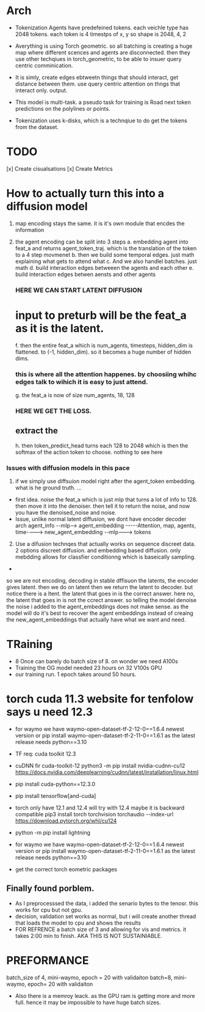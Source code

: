 # Arch
* Tokenization
    Agents have predefeined tokens. each veichle type has 2048 tokens. each token is 4 timestps of x, y so shape is 2048, 4, 2

* Averything is using Torch geometric. so all batching is creating a huge map where different scences and agents are disconnected. then they use other techqiues in torch_geometric, to be able to insuer query centric comminication. 

* It is simly, create edges ebtweetn things that should interact, get distance between them. use query centric attention on thngs that interact only. output. 

* This model is multi-task. a pseudo task for training is Road next token predictions on the polylines or points. 

* Tokenization uses k-disks, which is a technqiue to do get the tokens from the dataset. 
# TODO
[x] Create cisualsations
[x] Create Metrics


# How to actually turn this into a diffusion model
1. map encoding stays the same. it is it's own module that encdes the information
2. the agent encoding can be split into 3 steps
    a. embedding agent into feat_a and returns agent_token_traj. which is the translation of the token to a 4 step movmenet
    b. then we build some temporal edges. just math explaining what gets to attend what
    c. And we also handlel batches. just math
    d. build interaction edges betweeen the agents and each other
    e. build interaction edges betwen aensts and other agents
    ### HERE WE CAN START LATENT DIFFUSION
    # input to preturb will be the feat_a as it is the latent.
    f. then the entire feat_a which is num_agents, timesteps, hidden_dim is flattened. to (-1, hidden_dim). so it becomes a huge number of hidden dims. 
    
    ### this is where all the attention happenes. by choosiing whihc edges talk to wihich it is easy to just attend.

    g. the feat_a is now of size num_agents, 18, 128
    ### HERE WE GET THE LOSS.
    ## extract the 
    h. then token_predict_head turns each 128 to 2048 which is then the softmax of the action token to choose. nothing to see here

### Issues with diffusion models in this pace
1. if we simply use diffsuion model right after the agent_token embedding. what is he ground truth. ...
* first idea. noise the feat_a which is just mlp that turns a lot of info to 128. then move it into the denoiser. then tell it to return the noise, and now you have the denoised_noise and noise. 
* Issue, unlike normal latent diffusion, we dont have encoder decoder arch
agent_info --mlp--> agent_embedding -----Attention, map, agents, time----> new_agent_embedding --mlp---> tokens

2. Use a difusion technqes that actually works on sequence discreet data. 2 options discreet diffusion. and embedding based diffusion. only mebdding allows for classfier conditionng which is baseically sampling. 
* 

so we are not encoding, decoding
in stable dffisuon the latents, the encoder gives latent. then we do on latent then we return the latent to decoder. but notice there is a ltent. the latent that goes in is the correct answer. here no, the latent that goes in is not the ccrect answer. so telling the model denoise the noise i added to the agent_embeddings does not make sense. as the model will do it's best to recover the agent embeddings instead of creaing the new_agent_embeddings that actually have what we want and need. 




# TRaining
* 8 Once can barely do batch size of 8. on wonder we need A100s
* Training the OG model needed 23 hours on 32 V100s GPU
* our training run. 1 epoch takes around 50 hours. 

# torch cuda 11.3 website for tenfolow says u need 12.3
* for waymo we have waymo-open-dataset-tf-2-12-0==1.6.4 newest version or pip install waymo-open-dataset-tf-2-11-0==1.6.1 as the latest release needs python==3.10
* TF req: cuda toolkit 12.3
* cuDNN fir cuda-toolkit-12 python3 -m pip install nvidia-cudnn-cu12 https://docs.nvidia.com/deeplearning/cudnn/latest/installation/linux.html
* pip install cuda-python==12.3.0
* pip install tensorflow[and-cuda]

* torch only have 12.1 and 12.4 will try with 12.4 maybe it is backward compatible pip3 install torch torchvision torchaudio --index-url https://download.pytorch.org/whl/cu124
* python -m pip install lightning
* for waymo we have waymo-open-dataset-tf-2-12-0==1.6.4 newest version or pip install waymo-open-dataset-tf-2-11-0==1.6.1 as the latest release needs python==3.10
* get the correct torch eometric packages

## Finally found porblem. 
* As I preprocesssed the data, i added the senario bytes to the tenosr. this works for cpu but not gpu.
* decision, validation set works as normal, but i will create another thread that loads the model to cpu and shows the results
* FOR REFRENCE a batch size of 3 and allowing for vis and metrics. it takes 2:00 min to finish. AKA THIS IS NOT SUSTAINIABLE. 

# PREFORMANCE
batch_size of 4, mini-waymo, epoch = 20 with validaiton
batch=8, mini-waymo, epoch= 20 with validaiton
* Also there is a memroy leack. as the GPU ram is getting more and more full. hence it may be impossible to have huge batch sizes.